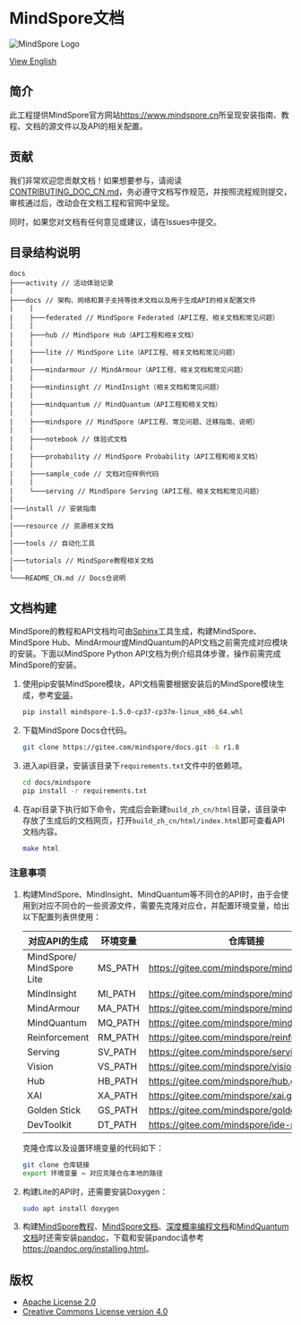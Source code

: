 # MindSpore文档

![MindSpore Logo](resource/MindSpore-logo.png)

[View English](./README.md)

## 简介

此工程提供MindSpore官方网站<https://www.mindspore.cn>所呈现安装指南、教程、文档的源文件以及API的相关配置。

## 贡献

我们非常欢迎您贡献文档！如果想要参与，请阅读[CONTRIBUTING_DOC_CN.md](./CONTRIBUTING_DOC_CN.md)，务必遵守文档写作规范，并按照流程规则提交，审核通过后，改动会在文档工程和官网中呈现。

同时，如果您对文档有任何意见或建议，请在Issues中提交。

## 目录结构说明

```text
docs
├───activity // 活动体验记录
|
├───docs // 架构、网络和算子支持等技术文档以及用于生成API的相关配置文件
|    |
|    ├───federated // MindSpore Federated（API工程、相关文档和常见问题）
|    |
|    ├───hub // MindSpore Hub（API工程和相关文档）
|    |
|    ├───lite // MindSpore Lite（API工程、相关文档和常见问题）
|    |
|    ├───mindarmour // MindArmour（API工程、相关文档和常见问题）
|    |
|    ├───mindinsight // MindInsight（相关文档和常见问题）
|    |
|    ├───mindquantum // MindQuantum（API工程和相关文档）
|    |
|    ├───mindspore // MindSpore（API工程、常见问题、迁移指南、说明）
|    |
|    ├───notebook // 体验式文档
|    |
|    ├───probability // MindSpore Probability（API工程和相关文档）
|    |
|    ├───sample_code // 文档对应样例代码
|    |
|    └───serving // MindSpore Serving（API工程、相关文档和常见问题）
|
│───install // 安装指南
|
│───resource // 资源相关文档
|
│───tools // 自动化工具
|
│───tutorials // MindSpore教程相关文档
|
└───README_CN.md // Docs仓说明
```

## 文档构建

MindSpore的教程和API文档均可由[Sphinx](https://www.sphinx-doc.org/en/master/)工具生成，构建MindSpore、MindSpore Hub、MindArmour或MindQuantum的API文档之前需完成对应模块的安装。下面以MindSpore Python API文档为例介绍具体步骤，操作前需完成MindSpore的安装。

1. 使用pip安裝MindSpore模块，API文档需要根据安装后的MindSpore模块生成，参考[安装](https://www.mindspore.cn/install)。

   ```bash
   pip install mindspore-1.5.0-cp37-cp37m-linux_x86_64.whl
   ```

2. 下载MindSpore Docs仓代码。

   ```bash
   git clone https://gitee.com/mindspore/docs.git -b r1.8
   ```

3. 进入api目录，安装该目录下`requirements.txt`文件中的依赖项。

   ```bash
   cd docs/mindspore
   pip install -r requirements.txt
   ```

4. 在api目录下执行如下命令，完成后会新建`build_zh_cn/html`目录，该目录中存放了生成后的文档网页，打开`build_zh_cn/html/index.html`即可查看API文档内容。

   ```bash
   make html
   ```

### 注意事项

1. 构建MindSpore、MindInsight、MindQuantum等不同仓的API时，由于会使用到对应不同仓的一些资源文件，需要先克隆对应仓，并配置环境变量，给出以下配置列表供使用：

   | 对应API的生成 | 环境变量 | 仓库链接 | 仓库名 |
   | ---- | ---- | ---- | ---- |
   | MindSpore/ MindSpore Lite | MS_PATH | https://gitee.com/mindspore/mindspore.git | mindspore |
   | MindInsight | MI_PATH | https://gitee.com/mindspore/mindinsight.git | mindinsight |
   | MindArmour | MA_PATH | https://gitee.com/mindspore/mindarmour.git | mindarmour |
   | MindQuantum | MQ_PATH | https://gitee.com/mindspore/mindquantum.git | mindquantum |
   | Reinforcement | RM_PATH | https://gitee.com/mindspore/reinforcement.git | reinforcement |
   | Serving | SV_PATH | https://gitee.com/mindspore/serving.git | serving |
   | Vision | VS_PATH | https://gitee.com/mindspore/vision.git | vision |
   | Hub | HB_PATH | https://gitee.com/mindspore/hub.git | hub |
   | XAI | XA_PATH | https://gitee.com/mindspore/xai.git | xai |
   | Golden Stick | GS_PATH | https://gitee.com/mindspore/golden-stick.git | golden_stick |
   | DevToolkit | DT_PATH | https://gitee.com/mindspore/ide-plugin.git | devtoolkit |

   克隆仓库以及设置环境变量的代码如下：

   ```bash
   git clone 仓库链接
   export 环境变量 = 对应克隆仓在本地的路径
   ```

2. 构建Lite的API时，还需要安装Doxygen：

      ```bash
      sudo apt install doxygen
      ```

3. 构建[MindSpore教程](https://gitee.com/mindspore/docs/tree/r1.8/tutorials)、[MindSpore文档](https://gitee.com/mindspore/docs/tree/r1.8/docs/mindspore)、[深度概率编程文档](https://gitee.com/mindspore/docs/tree/r1.8/docs/probability/docs)和[MindQuantum文档](https://gitee.com/mindspore/docs/tree/r1.8/docs/mindquantum/docs)时还需安装[pandoc](https://pandoc.org/)，下载和安装pandoc请参考<https://pandoc.org/installing.html>。

## 版权

- [Apache License 2.0](LICENSE)
- [Creative Commons License version 4.0](LICENSE-CC-BY-4.0)
